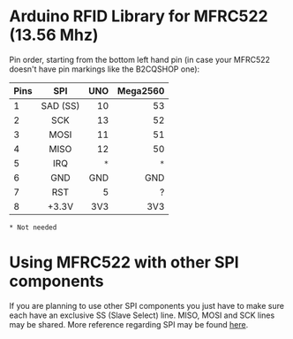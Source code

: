 Arduino RFID Library for MFRC522 (13.56 Mhz)
============================================

Pin order, starting from the bottom left hand pin (in case your
MFRC522 doesn't have pin markings like the B2CQSHOP one):

| Pins | SPI      | UNO  | Mega2560 |
| ---- |:--------:| ----:| --------:|
| 1    | SAD (SS) |  10  |  53      |
| 2    | SCK      |  13  |  52      |
| 3    | MOSI     |  11  |  51      |
| 4    | MISO     |  12  |  50      |
| 5    | IRQ      |  `*` |  `*`     |
| 6    | GND      |  GND |  GND     |
| 7    | RST      |  5   |  ?       |
| 8    | +3.3V    |  3V3 |  3V3     |
`* Not needed`

Using MFRC522 with other SPI components
========================================

If you are planning to use other SPI components you just have to make
sure each have an exclusive SS (Slave Select) line.  MISO, MOSI and
SCK lines may be shared. More reference regarding SPI may be found
[here](http://arduino.cc/en/Reference/SPI).
